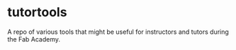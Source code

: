 tutortools
==========

A repo of various tools that might be useful for instructors and tutors during the Fab Academy.
